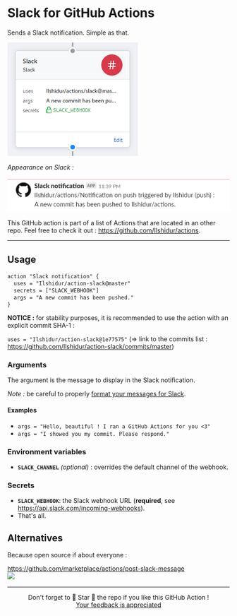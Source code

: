 # Slack for GitHub Actions

Sends a Slack notification. Simple as that.

![GitHub Action](action.png "GitHub Action")

*Appearance on Slack :*

![Slack message](slack.png "Slack message")

This GitHub action is part of a list of Actions that are located in an other repo. Feel free to check it out : https://github.com/Ilshidur/actions.

<hr/>

## Usage

```hcl
action "Slack notification" {
  uses = "Ilshidur/action-slack@master"
  secrets = ["SLACK_WEBHOOK"]
  args = "A new commit has been pushed."
}
```

**NOTICE :** for stability purposes, it is recommended to use the action with an explicit commit SHA-1 :

`uses = "Ilshidur/action-slack@1e77575"` (=> link to the commits list : https://github.com/Ilshidur/action-slack/commits/master)

### Arguments

The argument is the message to display in the Slack notification.

*Note :* be careful to properly [format your messages for Slack](https://api.slack.com/docs/message-formatting).

#### Examples

* `args = "Hello, beautiful ! I ran a GitHub Actions for you <3"`
* `args = "I showed you my commit. Please respond."`

### Environment variables

* **`SLACK_CHANNEL`** *(optional)* : overrides the default channel of the webhook.

### Secrets

* **`SLACK_WEBHOOK`**: the Slack webhook URL (**required**, see https://api.slack.com/incoming-webhooks).
* That's all.

## Alternatives

Because open source if about everyone :

https://github.com/marketplace/actions/post-slack-message <br/>
![](https://img.shields.io/github/stars/pullreminders/slack-action.svg?label=Stars&style=social)

<hr/>

<p align="center">
  Don't forget to 🌟 Star 🌟 the repo if you like this GitHub Action !<br/>
  <a href="https://github.com/Ilshidur/action-discord/issues/new">Your feedback is appreciated</a>
</p>
